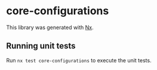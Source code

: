 # core-configurations

This library was generated with [Nx](https://nx.dev).

## Running unit tests

Run `nx test core-configurations` to execute the unit tests.
